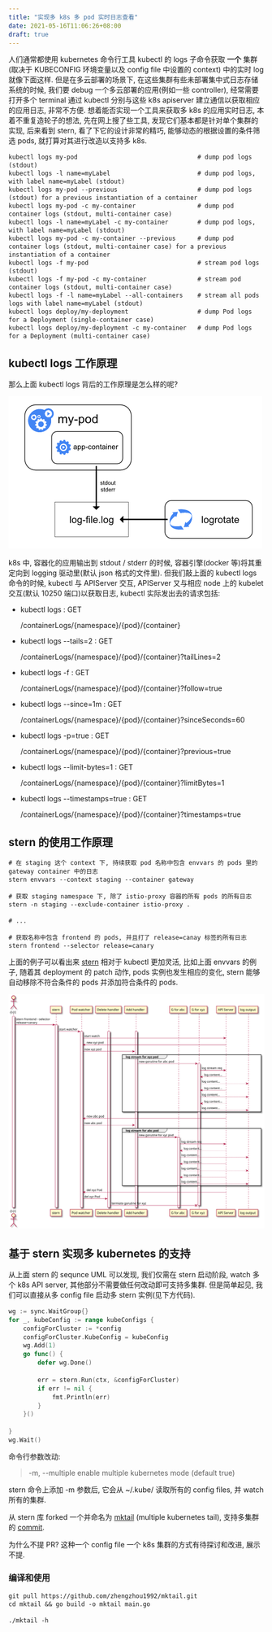 ```yaml
---
title: "实现多 k8s 多 pod 实时日志查看"
date: 2021-05-16T11:06:26+08:00
draft: true
---
```


人们通常都使用 kubernetes 命令行工具 kubectl 的 logs 子命令获取 **一个** 集群(取决于 KUBECONFIG 环境变量以及 config file 中设置的 context) 中的实时 log 就像下面这样. 但是在多云部署的场景下, 在这些集群有些未部署集中式日志存储系统的时候, 我们要 debug 一个多云部署的应用(例如一些 controller), 经常需要打开多个 terminal 通过 kubectl 分别与这些 k8s apiserver 建立通信以获取相应的应用日志, 非常不方便. 想着能否实现一个工具来获取多 k8s 的应用实时日志, 本着不重复造轮子的想法, 先在网上搜了些工具, 发现它们基本都是针对单个集群的实现, 后来看到 stern, 看了下它的设计非常的精巧, 能够动态的根据设置的条件筛选 pods, 就打算对其进行改造以支持多 k8s.

```shell
kubectl logs my-pod                                 # dump pod logs (stdout)
kubectl logs -l name=myLabel                        # dump pod logs, with label name=myLabel (stdout)
kubectl logs my-pod --previous                      # dump pod logs (stdout) for a previous instantiation of a container
kubectl logs my-pod -c my-container                 # dump pod container logs (stdout, multi-container case)
kubectl logs -l name=myLabel -c my-container        # dump pod logs, with label name=myLabel (stdout)
kubectl logs my-pod -c my-container --previous      # dump pod container logs (stdout, multi-container case) for a previous instantiation of a container
kubectl logs -f my-pod                              # stream pod logs (stdout)
kubectl logs -f my-pod -c my-container              # stream pod container logs (stdout, multi-container case)
kubectl logs -f -l name=myLabel --all-containers    # stream all pods logs with label name=myLabel (stdout)
kubectl logs deploy/my-deployment                   # dump Pod logs for a Deployment (single-container case)
kubectl logs deploy/my-deployment -c my-container   # dump Pod logs for a Deployment (multi-container case)
```


## kubectl logs 工作原理
那么上面 kubectl logs 背后的工作原理是怎么样的呢?

![node滚动日志](images/logging-node-level.png)

k8s 中, 容器化的应用输出到 stdout / stderr 的时候, 容器引擎(docker 等)将其重定向到 logging 驱动里(默认 json 格式的文件里). 但我们敲上面的 kubectl logs 命令的时候, kubectl 与 APIServer 交互, APIServer 又与相应 node 上的 kubelet 交互(默认 10250 端口)以获取日志, kubectl 实际发出去的请求包括:


- kubectl logs <pod> : GET

  /containerLogs/{namespace}/{pod}/{container}
- kubectl logs <pod> --tails=2 : GET

  /containerLogs/{namespace}/{pod}/{container}?tailLines=2
- kubectl logs <pod> -f : GET

  /containerLogs/{namespace}/{pod}/{container}?follow=true
- kubectl logs <pod> --since=1m : GET

  /containerLogs/{namespace}/{pod}/{container}?sinceSeconds=60
- kubectl logs <pod> -p=true : GET

  /containerLogs/{namespace}/{pod}/{container}?previous=true
- kubectl logs <pod> --limit-bytes=1 : GET

  /containerLogs/{namespace}/{pod}/{container}?limitBytes=1
- kubectl logs <pod> --timestamps=true : GET

  /containerLogs/{namespace}/{pod}/{container}?timestamps=true


## stern 的使用工作原理

```shell
# 在 staging 这个 context 下, 持续获取 pod 名称中包含 envvars 的 pods 里的 gateway container 中的日志
stern envvars --context staging --container gateway

# 获取 staging namespace 下, 除了 istio-proxy 容器的所有 pods 的所有日志
stern -n staging --exclude-container istio-proxy .

# ...

# 获取名称中包含 frontend 的 pods, 并且打了 release=canay 标签的所有日志
stern frontend --selector release=canary
```

上面的例子可以看出来 [stern](https://github.com/wercker/stern) 相对于 kubectl 更加灵活, 比如上面 envvars 的例子, 随着其 deployment 的 patch 动作, pods 实例也发生相应的变化, stern 能够自动移除不符合条件的 pods 并添加符合条件的 pods.

![sternUML](images/stern_seq.svg)

## 基于 stern 实现多 kubernetes 的支持
从上面 stern 的 sequnce UML 可以发现, 我们仅需在 stern 启动阶段, watch 多个 k8s API server, 其他部分不需要做任何改动即可支持多集群. 但是简单起见, 我们可以直接从多 config file 启动多 stern 实例(见下方代码). 

```go
wg := sync.WaitGroup{}
for _, kubeConfig := range kubeConfigs {
	configForCluster := *config
	configForCluster.KubeConfig = kubeConfig
	wg.Add(1)
	go func() {
		defer wg.Done()

		err = stern.Run(ctx, &configForCluster)
		if err != nil {
			fmt.Println(err)
		}
	}()

}
wg.Wait()
```

命令行参数改动:
>  -m, --multiple enable multiple kubernetes mode (default true)

stern 命令上添加 -m 参数后, 它会从 ~/.kube/ 读取所有的 config files, 并 watch 所有的集群.

从 stern 库 forked 一个并命名为 [mktail](https://github.com/zhengzhou1992/mktail) (multiple kubernetes tail), 支持多集群的 [commit](https://github.com/zhengzhou1992/mktail/commit/f27afb34c5b007911ed81b47a258cf592a1084fe).

为什么不提 PR? 这种一个 config file 一个 k8s 集群的方式有待探讨和改进, 展示不提.

### 编译和使用
```shell
git pull https://github.com/zhengzhou1992/mktail.git
cd mktail && go build -o mktail main.go

./mktail -h
```